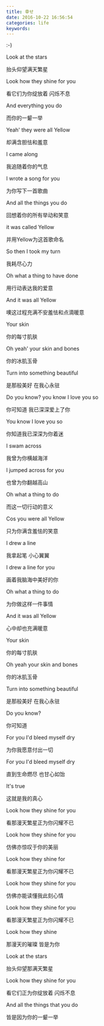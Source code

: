 ```yaml
---
title: 幸せ
date: 2016-10-22 16:56:54
categories: life
keywords:
---
```


:-)

Look at the stars

抬头仰望满天繁星

Look how they shine for you

看它们为你绽放着 闪烁不息

And everything you do

而你的一颦一举

Yeah' they were all Yellow

却满含胆怯和羞意

I came along

我追随着你的气息

I wrote a song for you

为你写下一首歌曲

And all the things you do

回想着你的所有举动和笑意

it was called Yellow

并用Yellow为这首歌命名

So then I took my turn

我耗尽心力

Oh what a thing to have done

用行动表达我的爱意

And it was all Yellow

噢这过程充满不安羞怯和点滴暖意

Your skin

你的每寸肌肤

Oh yeah' your skin and bones

你的冰肌玉骨

Turn into something beautiful

是那般美好 在我心永驻

Do you know? you know I love you so

你可知道 我已深深爱上了你

You know I love you so

你知道我已深深为你着迷

I swam across

我曾为你横越海洋

I jumped across for you

也曾为你翻越高山

Oh what a thing to do

而这一切行动的意义

Cos you were all Yellow

只为你满含羞怯的笑意

I drew a line

我拿起笔 小心翼翼

I drew a line for you

画着我脑海中美好的你

Oh what a thing to do

为你做这样一件事情

And it was all Yellow

心中却也充满暖意

Your skin

你的每寸肌肤

Oh yeah your skin and bones

你的冰肌玉骨

Turn into something beautiful

是那般美好 在我心永驻

Do you know?

你可知道

For you I'd bleed myself dry

为你我愿意付出一切

For you I'd bleed myself dry

直到生命燃尽 也甘心如饴

It's true

这就是我的真心

Look how they shine for you

看那漫天繁星正为你闪耀不已

Look how they shine for you

仿佛亦惊叹于你的美丽

Look how they shine for

看那漫天繁星正为你闪耀不已

Look how they shine for you

仿佛亦能读懂我此刻心情

Look how they shine for you

看那漫天繁星正为你闪耀不已

Look how they shine

那漫天的璀璨 皆是为你

Look at the stars

抬头仰望那满天繁星

Look how they shine for you

看它们正为你绽放着 闪烁不息

And all the things that you do

皆是因为你的一颦一举
